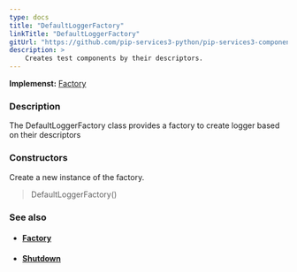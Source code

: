 ```yaml
---
type: docs
title: "DefaultLoggerFactory"
linkTitle: "DefaultLoggerFactory"
gitUrl: "https://github.com/pip-services3-python/pip-services3-components-python"
description: >
    Creates test components by their descriptors.
---
```


**Implemenst:** [Factory](../../build/factory)

### Description

The DefaultLoggerFactory class provides a factory to create logger based on their descriptors

### Constructors
Create a new instance of the factory.

> DefaultLoggerFactory()


### See also
- #### [Factory](../../build/factory)
- #### [Shutdown](../shutdown)
